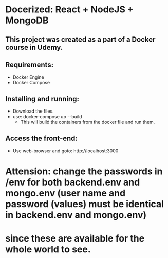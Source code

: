 # Docerized: React + NodeJS + MongoDB
## This project was created as a part of a Docker course in Udemy.

## Requirements:
* Docker Engine
* Docker Compose

## Installing and running:
* Download the files.
* use: docker-compose up --build
  * This will build the containers from the docker file and run them.

## Access the front-end:
* Use web-browser and goto: http://localhost:3000

# Attension: change the passwords in /env for both backend.env and mongo.env (user name and password (values) must be identical in backend.env and mongo.env) 
# since these are available for the whole world to see.
